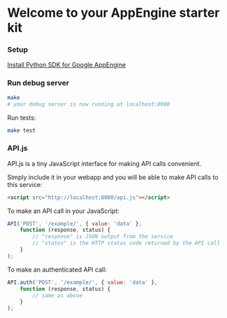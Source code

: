 # Welcome to your AppEngine starter kit

### Setup

[Install Python SDK for Google AppEngine](https://developers.google.com/appengine/downloads)

### Run debug server

```sh
make
# your debug server is now running at localhost:8080
```

Run tests:

```sh
make test
```

### API.js

API.js is a tiny JavaScript interface for making API calls convenient.

Simply include it in your webapp and you will be able to make API calls to this service:

```html
<script src="http://localhost:8080/api.js"></script>
```

To make an API call in your JavaScript:

```js
API('POST', '/example/', { value: 'data' },
    function (response, status) {
        // "response" is JSON output from the service
        // "status" is the HTTP status code returned by the API call
    }
);
```

To make an authenticated API call:

```js
API.auth('POST', '/example/', { value: 'data' },
    function (response, status) {
        // same as above
    }
);
```
